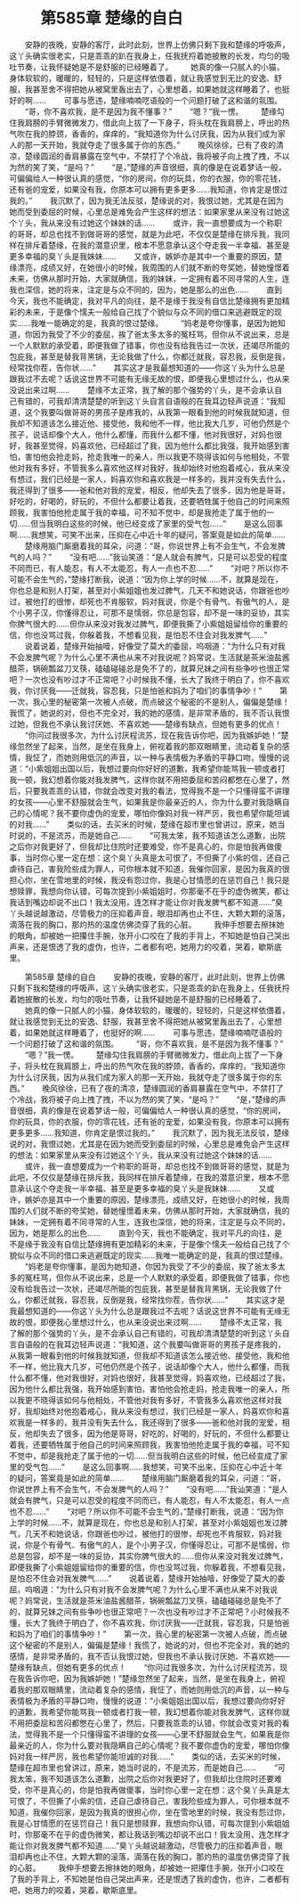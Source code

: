 # 　　第585章 楚缘的自白
　　安静的夜晚，安静的客厅，此时此刻，世界上仿佛只剩下我和楚缘的呼吸声，这丫头确实很老实，只是乖乖的趴在我身上，任我抚捋着她披散的长发，均匀的吸吐节奏，让我怀疑她是不是舒服的已经睡着了。
　　她真的像一只腻人的小猫，身体软软的，暖暖的，轻轻的，只是这样依偎着，就让我感觉到无比的安逸、舒服，我甚至舍不得把她从被窝里轰出去了，心里想着，如果她就这样睡着了，也挺好的啊……
　　可事与愿违，楚缘喃喃呓语般的一个问题打破了这和谐的氛围。
　　“哥，你不喜欢我，是不是因为我不懂事？”
　　“嗯？”我一愣。
　　楚缘勾住我肩膀的手臂微微发力，借此向上拔了一下身子，将头枕在我肩膀上，呼出的热气吹在我的脖颈，香香的，痒痒的，“我知道你为什么讨厌我，因为从我们成为家人的那一天开始，我就夺走了很多属于你的东西。”
　　晚风徐徐，已有了夜的清凉，楚缘圆润的香肩暴露在空气中，不禁打了个冷战，我将被子向上拽了拽，不以为然的笑了笑，“是吗？”
　　“是，”楚缘的声音很细，真的像是在说着梦话一般，可偏偏给人一种很认真的感觉，“你的房间，你的玩具，你的衣服，你的零花钱，还有爸的宠爱，如果没有我，你原本可以拥有更多更多……我知道，你肯定是恨过我的。”
　　我沉默了，因为我无法反驳，楚缘说的对，我恨过她，尤其是在因为她而受到委屈的时候，心里总是难免会产生这样的想法：如果家里从来没有过她这个丫头，我从来没有过她这个妹妹的话……
　　或许，我一直想要成为一个称职的哥哥，却总也找不到做哥哥的感觉，就是为此吧，不仅仅是楚缘在排斥我，我同样在排斥着楚缘，在我的潜意识里，根本不愿意承认这个夺走我一半幸福、甚至是更多幸福的臭丫头是我妹妹……
　　又或许，嫉妒亦是其中一个重要的原因，楚缘漂亮，成绩又好，在她很小的时候，我周围的人们就不断的夸奖她，替她憧憬着未来，仿佛从那时开始，大家就确信，我的妹妹，一定拥有着不同寻常的人生，连我也深信，她的将来，注定是与众不同的，因为，她是那么的出色……
　　直到今天，我也不能确定，我对平凡的向往，是不是缘于我没有自信比楚缘拥有更加精彩的未来，于是像个懦夫一般给自己找了个貌似与众不同的借口来逃避既定的现实……我唯一能确定的是，我真的恨过楚缘。
　　“妈老是夸你懂事，是因为她知道，你因为我受了不少的委屈，挨了爸太多太多的冤枉骂，但你从不说出来，总是一个人默默的承受着，即便我做了错事，你也没有给我告过一次状，还竭尽所能的包庇我，甚至是替我背黑锅，无论我做了什么，你都迁就我，容忍我，反倒是我，经常找你茬，告你状……”
　　其实这才是我最想知道的——你这丫头为什么总是跟我过不去呢？话说这世界不可能有无缘无故的恨，即便我心里想过什么，也从来没说出来过啊……
　　楚缘不太正常，我了解的那个强势的丫头，是不会承认自己有错的，可我却清清楚楚的听到这丫头自言自语般的在我耳边轻声说道：“我知道，这个我要叫做哥哥的男孩子是疼我的，从我第一眼看到他的时候我就知道，但我却不知道该怎么接近他、接受他，我和他不一样，他比我大几岁，可他仍然是个孩子，说话却像个大人，他什么都懂，而我什么都不懂，他对我很好，对妈也很好，我甚至觉得，妈喜欢他，已经超过了我，因为他什么都比我强，我开始感到害怕，害怕他会抢走妈，抢走我唯一的亲人，所以我更不晓得该如何与他相处，不管他对我有多好，不管我多么喜欢他这样对我好，我却始终对他抱着戒心，我从来没有想过，我们已经是一家人，妈喜欢你和喜欢我是一样多的，我并没有失去什么，我还得到了很多——爸和他对我的宠爱，相反，他却失去了很多，因为他是哥哥，好吃的，好喝的，好玩的，不但什么都要让着我，还要牺牲属于他自己的时间来照顾我，我害怕他抢走属于我的幸福，可不知不觉中，却是我抢走了属于他的一切……但当我明白这些的时候，他已经变成了家里的受气包……”
　　是这么回事啊……我想笑，可笑不出来，压抑在心中近十年的疑问，答案竟是如此的简单……
　　楚缘用脑门厮磨着我的耳朵，问道：“哥，你说世界上有不会生气，不会发脾气的人吗？”
　　“没有吧……”我讪笑道：“是人就会有脾气，只是可以忍受的程度不同而已，有人能忍，有人不太能忍，有人一点也不忍……”
　　“对吧？所以你不可能不会生气的，”楚缘打断我，说道：“因为你上学的时候……不，就算是现在，你也总是和别人打架，甚至对小紫姐姐也发过脾气，几天不和她说话，你跟爸也吵过，被他打的很惨，却死也不肯服软，妈对我说，你是个有骨气、有傲气的人，是个小男子汉，你懂得忍让，可那不是懦弱，你总是包容，却不是一味的妥协，其实你脾气很大的……但你从来没对我发过脾气，即便我撕了小紫姐姐留给你的重要的信，你也没骂过我，你躲着我，不想看见我，是怕忍不住会对我发脾气……”
　　说着说着，楚缘开始抽噎，好像受了莫大的委屈，呜咽道：“为什么只有对我不会发脾气呢？为什么心里不满也从来不对我说呢？妈常说，生活就是茶米油盐酱醋茶，锅碗瓢盆刀叉筷，磕磕碰碰总是免不了的，就算兄妹之间有些争吵也很正常吧？一次也没有吵过才不正常吧？小时候我不懂，长大了我终于明白了，你不喜欢我，你讨厌我——迁就我，容忍我，只是怕爸和妈为了咱们的事情争吵！”
　　第一次，我心里的秘密第一次被人点破，而点破这个秘密的不是别人，偏偏是楚缘！我慌了，她说的对，但也不完全对，我的她的感情，是非常矛盾的，我不否认我恨过她，但我也不承认我讨厌她、不喜欢她——楚缘有缺点，但她有更多的优点！
　　“你问过我很多次，为什么讨厌程流苏，现在我告诉你吧，因为我嫉妒她！”楚缘忽然坐了起来，当然，是坐在我身上，俯视着我的那双眼睛里，流动着复杂的感情，我怔了，而她则用低沉的声音，以一种与表情极为矛盾的平静口吻，慢慢的说道：“小紫姐姐出国以后，我想过要向你好好的道歉，我希望你能骂我一顿或者打我一顿，我幻想着你能对我发脾气，这样你就不用把委屈和苦闷都憋在心里了，然后，只要我乖乖的认错，你就会改变对我的看法，觉得我不是一个只懂得蛮不讲理的女孩——心里不舒服就会生气，如果我是你最亲近的人，你为什么要对我隐瞒自己的心情呢？我不要你虚伪的宠爱，哪怕你像妈对我一样严厉，我也希望你能坦诚的对我……”
　　类似的话，去买米的时候，楚缘在超市里也曾讲过，原来，她当时说的，不是流苏，而是她自己……
　　“可我太笨，我不知道该怎么道歉，出院之后你对我更好了，但我却比住院时还要难受，你不是真心的，你是怕我再做傻事，当时你心里一定在想：这个臭丫头真是太可恨了，不但撕了小紫的信，还自己虐待自己，害我险些成为罪人，可你根本就不知道，我催你回家，是因为我真的很担心你，坐在雪地里的时候，我没有怨过你，我是心甘情愿的在惩罚自己！我只是想赎罪，我想向你认错，可每次提到小紫姐姐时，你那毫不在乎的虚伪微笑，都让我话到嘴边却说不出口！我太没用，连怎样才能让你对我发脾气都不知道……”臭丫头越说越激动，尽管极力的压抑着声音，眼泪却再也止不住，大颗大颗的滚落，滴落在我的胸口，那灼热的温度仿佛烫穿了我的心脏。
　　我伸手想要去擦抹她的眼角，却被她一把攥住手腕，张开小口咬在了我的手背上，不知她是怕自己哭出声来，还是恨透了我的虚伪，也许，二者都有吧，她用力的咬着，哭着，歇斯底里。

　　第585章 楚缘的自白
　　安静的夜晚，安静的客厅，此时此刻，世界上仿佛只剩下我和楚缘的呼吸声，这丫头确实很老实，只是乖乖的趴在我身上，任我抚捋着她披散的长发，均匀的吸吐节奏，让我怀疑她是不是舒服的已经睡着了。
　　她真的像一只腻人的小猫，身体软软的，暖暖的，轻轻的，只是这样依偎着，就让我感觉到无比的安逸、舒服，我甚至舍不得把她从被窝里轰出去了，心里想着，如果她就这样睡着了，也挺好的啊……
　　可事与愿违，楚缘喃喃呓语般的一个问题打破了这和谐的氛围。
　　“哥，你不喜欢我，是不是因为我不懂事？”
　　“嗯？”我一愣。
　　楚缘勾住我肩膀的手臂微微发力，借此向上拔了一下身子，将头枕在我肩膀上，呼出的热气吹在我的脖颈，香香的，痒痒的，“我知道你为什么讨厌我，因为从我们成为家人的那一天开始，我就夺走了很多属于你的东西。”
　　晚风徐徐，已有了夜的清凉，楚缘圆润的香肩暴露在空气中，不禁打了个冷战，我将被子向上拽了拽，不以为然的笑了笑，“是吗？”
　　“是，”楚缘的声音很细，真的像是在说着梦话一般，可偏偏给人一种很认真的感觉，“你的房间，你的玩具，你的衣服，你的零花钱，还有爸的宠爱，如果没有我，你原本可以拥有更多更多……我知道，你肯定是恨过我的。”
　　我沉默了，因为我无法反驳，楚缘说的对，我恨过她，尤其是在因为她而受到委屈的时候，心里总是难免会产生这样的想法：如果家里从来没有过她这个丫头，我从来没有过她这个妹妹的话……
　　或许，我一直想要成为一个称职的哥哥，却总也找不到做哥哥的感觉，就是为此吧，不仅仅是楚缘在排斥我，我同样在排斥着楚缘，在我的潜意识里，根本不愿意承认这个夺走我一半幸福、甚至是更多幸福的臭丫头是我妹妹……
　　又或许，嫉妒亦是其中一个重要的原因，楚缘漂亮，成绩又好，在她很小的时候，我周围的人们就不断的夸奖她，替她憧憬着未来，仿佛从那时开始，大家就确信，我的妹妹，一定拥有着不同寻常的人生，连我也深信，她的将来，注定是与众不同的，因为，她是那么的出色……
　　直到今天，我也不能确定，我对平凡的向往，是不是缘于我没有自信比楚缘拥有更加精彩的未来，于是像个懦夫一般给自己找了个貌似与众不同的借口来逃避既定的现实……我唯一能确定的是，我真的恨过楚缘。
　　“妈老是夸你懂事，是因为她知道，你因为我受了不少的委屈，挨了爸太多太多的冤枉骂，但你从不说出来，总是一个人默默的承受着，即便我做了错事，你也没有给我告过一次状，还竭尽所能的包庇我，甚至是替我背黑锅，无论我做了什么，你都迁就我，容忍我，反倒是我，经常找你茬，告你状……”
　　其实这才是我最想知道的——你这丫头为什么总是跟我过不去呢？话说这世界不可能有无缘无故的恨，即便我心里想过什么，也从来没说出来过啊……
　　楚缘不太正常，我了解的那个强势的丫头，是不会承认自己有错的，可我却清清楚楚的听到这丫头自言自语般的在我耳边轻声说道：“我知道，这个我要叫做哥哥的男孩子是疼我的，从我第一眼看到他的时候我就知道，但我却不知道该怎么接近他、接受他，我和他不一样，他比我大几岁，可他仍然是个孩子，说话却像个大人，他什么都懂，而我什么都不懂，他对我很好，对妈也很好，我甚至觉得，妈喜欢他，已经超过了我，因为他什么都比我强，我开始感到害怕，害怕他会抢走妈，抢走我唯一的亲人，所以我更不晓得该如何与他相处，不管他对我有多好，不管我多么喜欢他这样对我好，我却始终对他抱着戒心，我从来没有想过，我们已经是一家人，妈喜欢你和喜欢我是一样多的，我并没有失去什么，我还得到了很多——爸和他对我的宠爱，相反，他却失去了很多，因为他是哥哥，好吃的，好喝的，好玩的，不但什么都要让着我，还要牺牲属于他自己的时间来照顾我，我害怕他抢走属于我的幸福，可不知不觉中，却是我抢走了属于他的一切……但当我明白这些的时候，他已经变成了家里的受气包……”
　　是这么回事啊……我想笑，可笑不出来，压抑在心中近十年的疑问，答案竟是如此的简单……
　　楚缘用脑门厮磨着我的耳朵，问道：“哥，你说世界上有不会生气，不会发脾气的人吗？”
　　“没有吧……”我讪笑道：“是人就会有脾气，只是可以忍受的程度不同而已，有人能忍，有人不太能忍，有人一点也不忍……”
　　“对吧？所以你不可能不会生气的，”楚缘打断我，说道：“因为你上学的时候……不，就算是现在，你也总是和别人打架，甚至对小紫姐姐也发过脾气，几天不和她说话，你跟爸也吵过，被他打的很惨，却死也不肯服软，妈对我说，你是个有骨气、有傲气的人，是个小男子汉，你懂得忍让，可那不是懦弱，你总是包容，却不是一味的妥协，其实你脾气很大的……但你从来没对我发过脾气，即便我撕了小紫姐姐留给你的重要的信，你也没骂过我，你躲着我，不想看见我，是怕忍不住会对我发脾气……”
　　说着说着，楚缘开始抽噎，好像受了莫大的委屈，呜咽道：“为什么只有对我不会发脾气呢？为什么心里不满也从来不对我说呢？妈常说，生活就是茶米油盐酱醋茶，锅碗瓢盆刀叉筷，磕磕碰碰总是免不了的，就算兄妹之间有些争吵也很正常吧？一次也没有吵过才不正常吧？小时候我不懂，长大了我终于明白了，你不喜欢我，你讨厌我——迁就我，容忍我，只是怕爸和妈为了咱们的事情争吵！”
　　第一次，我心里的秘密第一次被人点破，而点破这个秘密的不是别人，偏偏是楚缘！我慌了，她说的对，但也不完全对，我的她的感情，是非常矛盾的，我不否认我恨过她，但我也不承认我讨厌她、不喜欢她——楚缘有缺点，但她有更多的优点！
　　“你问过我很多次，为什么讨厌程流苏，现在我告诉你吧，因为我嫉妒她！”楚缘忽然坐了起来，当然，是坐在我身上，俯视着我的那双眼睛里，流动着复杂的感情，我怔了，而她则用低沉的声音，以一种与表情极为矛盾的平静口吻，慢慢的说道：“小紫姐姐出国以后，我想过要向你好好的道歉，我希望你能骂我一顿或者打我一顿，我幻想着你能对我发脾气，这样你就不用把委屈和苦闷都憋在心里了，然后，只要我乖乖的认错，你就会改变对我的看法，觉得我不是一个只懂得蛮不讲理的女孩——心里不舒服就会生气，如果我是你最亲近的人，你为什么要对我隐瞒自己的心情呢？我不要你虚伪的宠爱，哪怕你像妈对我一样严厉，我也希望你能坦诚的对我……”
　　类似的话，去买米的时候，楚缘在超市里也曾讲过，原来，她当时说的，不是流苏，而是她自己……
　　“可我太笨，我不知道该怎么道歉，出院之后你对我更好了，但我却比住院时还要难受，你不是真心的，你是怕我再做傻事，当时你心里一定在想：这个臭丫头真是太可恨了，不但撕了小紫的信，还自己虐待自己，害我险些成为罪人，可你根本就不知道，我催你回家，是因为我真的很担心你，坐在雪地里的时候，我没有怨过你，我是心甘情愿的在惩罚自己！我只是想赎罪，我想向你认错，可每次提到小紫姐姐时，你那毫不在乎的虚伪微笑，都让我话到嘴边却说不出口！我太没用，连怎样才能让你对我发脾气都不知道……”臭丫头越说越激动，尽管极力的压抑着声音，眼泪却再也止不住，大颗大颗的滚落，滴落在我的胸口，那灼热的温度仿佛烫穿了我的心脏。
　　我伸手想要去擦抹她的眼角，却被她一把攥住手腕，张开小口咬在了我的手背上，不知她是怕自己哭出声来，还是恨透了我的虚伪，也许，二者都有吧，她用力的咬着，哭着，歇斯底里。
